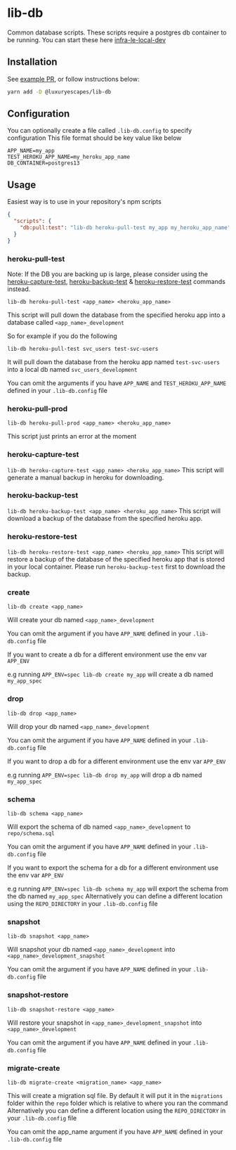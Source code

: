 # lib-db

Common database scripts. These scripts require a postgres db container to be running. You can start these here [infra-le-local-dev](https://github.com/lux-group/infra-le-local-dev)

## Installation

See [example PR](https://github.com/lux-group/svc-payment/pull/524/files), or follow instructions below:

```sh
yarn add -D @luxuryescapes/lib-db
```

## Configuration

You can optionally create a file called `.lib-db.config` to specify configuration
This file format should be key value like below

```
APP_NAME=my_app
TEST_HEROKU_APP_NAME=my_heroku_app_name
DB_CONTAINER=postgres13
```

## Usage

Easiest way is to use in your repository's npm scripts

```json
{
  "scripts": {
    "db:pull:test": "lib-db heroku-pull-test my_app my_heroku_app_name"
  }
}
```

### heroku-pull-test

Note: If the DB you are backing up is large, please consider using the [heroku-capture-test](#heroku-capture-test), [heroku-backup-test](#heroku-backup-test) & [heroku-restore-test](#heroku-restore-test) commands instead.

`lib-db heroku-pull-test <app_name> <heroku_app_name>`

This script will pull down the database from the specified heroku app into a database called `<app_name>_development`

So for example if you do the following

`lib-db heroku-pull-test svc_users test-svc-users`

It will pull down the database from the heroku app named `test-svc-users` into a local db named `svc_users_development`

You can omit the arguments if you have `APP_NAME` and `TEST_HEROKU_APP_NAME` defined in your `.lib-db.config` file

### heroku-pull-prod

`lib-db heroku-pull-prod <app_name> <heroku_app_name>`

This script just prints an error at the moment

### <a name="heroku-capture-test"></a> heroku-capture-test

`lib-db heroku-capture-test <app_name> <heroku_app_name>`
This script will generate a manual backup in heroku for downloading.

### <a name="heroku-backup-test"></a> heroku-backup-test

`lib-db heroku-backup-test <app_name> <heroku_app_name>`
This script will download a backup of the database from the specified heroku app.

### <a name="heroku-restore-test"></a> heroku-restore-test

`lib-db heroku-restore-test <app_name> <heroku_app_name>`
This script will restore a backup of the database of the specified heroku app that is stored in your local container. Please run `heroku-backup-test` first to download the backup.

### create

`lib-db create <app_name>`

Will create your db named `<app_name>_development`

You can omit the argument if you have `APP_NAME` defined in your `.lib-db.config` file

If you want to create a db for a different environment use the env var `APP_ENV`

e.g running `APP_ENV=spec lib-db create my_app` will create a db named `my_app_spec`

### drop

`lib-db drop <app_name>`

Will drop your db named `<app_name>_development`

You can omit the argument if you have `APP_NAME` defined in your `.lib-db.config` file

If you want to drop a db for a different environment use the env var `APP_ENV`

e.g running `APP_ENV=spec lib-db drop my_app` will drop a db named `my_app_spec`

### schema

`lib-db schema <app_name>`

Will export the schema of db named `<app_name>_development` to `repo/schema.sql`

You can omit the argument if you have `APP_NAME` defined in your `.lib-db.config` file

If you want to export the schema for a db for a different environment use the env var `APP_ENV`

e.g running `APP_ENV=spec lib-db schema my_app` will export the schema from the db named `my_app_spec`
Alternatively you can define a different location using the `REPO_DIRECTORY` in your `.lib-db.config` file

### snapshot

`lib-db snapshot <app_name>`

Will snapshot your db named `<app_name>_development` into `<app_name>_development_snapshot`

You can omit the argument if you have `APP_NAME` defined in your `.lib-db.config` file

### snapshot-restore

`lib-db snapshot-restore <app_name>`

Will restore your snapshot in `<app_name>_development_snapshot` into `<app_name>_development`

You can omit the argument if you have `APP_NAME` defined in your `.lib-db.config` file

### migrate-create

`lib-db migrate-create <migration_name> <app_name>`

This will create a migration sql file. By default it will put it in the `migrations` folder within the `repo` folder which is relative to where you ran the command
Alternatively you can define a different location using the `REPO_DIRECTORY` in your `.lib-db.config` file

You can omit the app_name argument if you have `APP_NAME` defined in your `.lib-db.config` file
